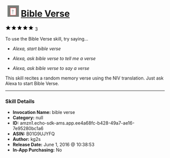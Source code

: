 # &nbsp;<img src="skill_icon" alt="Bible Verse icon" width="36"> [Bible Verse](http://alexa.amazon.com/#skills/amzn1.echo-sdk-ams.app.ee4a68fc-b428-49a7-ae16-7e95280bc1a6)
![5 stars](../../images/ic_star_black_18dp_1x.png)![5 stars](../../images/ic_star_black_18dp_1x.png)![5 stars](../../images/ic_star_black_18dp_1x.png)![5 stars](../../images/ic_star_black_18dp_1x.png)![5 stars](../../images/ic_star_black_18dp_1x.png) 3

To use the Bible Verse skill, try saying...

* *Alexa, start bible verse*

* *Alexa, ask bible verse to tell me a verse*

* *Alexa, ask bible verse to say a verse*

This skill recites a random memory verse using the NIV translation. Just ask Alexa to start Bible Verse.

***

### Skill Details

* **Invocation Name:** bible verse
* **Category:** null
* **ID:** amzn1.echo-sdk-ams.app.ee4a68fc-b428-49a7-ae16-7e95280bc1a6
* **ASIN:** B01G9UJYFQ
* **Author:** kg2s
* **Release Date:** June 1, 2016 @ 10:38:53
* **In-App Purchasing:** No

